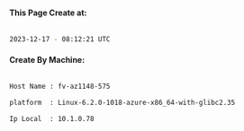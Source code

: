 
   
#### This Page Create at:

```bash

2023-12-17 - 08:12:21 UTC

```

#### Create By Machine:

```bash

Host Name : fv-az1148-575

platform  : Linux-6.2.0-1018-azure-x86_64-with-glibc2.35

Ip Local  : 10.1.0.78

```

